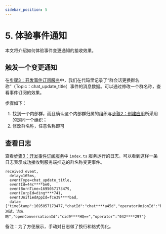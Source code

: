 ```yaml
---
sidebar_position: 5
---
```


# 5. 体验事件通知

本文将介绍如何体验事件变更通知的接收效果。

## 触发一个变更通知

在[步骤3：开发事件订阅服务](build-listener)中，我们在代码里记录了“群会话更换群名称”（Topic：chat_update_title）事件的消息数据。可以通过修改一个群名称，查看事件订阅的效果。

步骤如下：
1. 找到一个内部群，而且确认这个内部群归属的组织与[步骤2：创建应用](create-app)所采用的是同一个组织；
2. 修改群名称，任意名称即可

## 查看日志

查看[步骤3：开发事件订阅服务](build-listener)中 `index.ts` 服务运行的日志，可以看到这样一条日志表示成功接收到服务端推送的群名称变更事件。

```text wordWrap=true
received event, 
  delay=165ms, 
  eventType=chat_update_title, 
  eventId=44c****be0, 
  eventBornTime=1695057173479,  
  eventCorpId=ding****741,
  eventUnifiedAppId=fce39****bad, 
  data={"timeStamp":1695057173477,"chatId":"chat****a45d","operatorUnionId":"RC****iE","title":"SDK 测试，请忽略","openConversationId":"cid9****HQ==","operator":"042****297"}
```

备注：为了方便展示，手动对日志做了换行和格式优化。